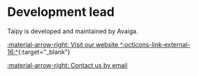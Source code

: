 # Development lead

Taipy is developed and maintained by Avaiga.

[:material-arrow-right: Visit our website ^:octicons-link-external-16:^](https://www.taipy.io/){:target="_blank"}

[:material-arrow-right: Contact us by email](mailto:taipy.dev@avaiga.com)

